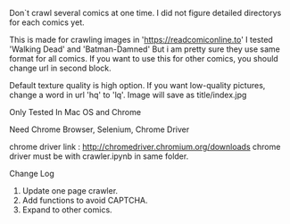 Don`t crawl several comics at one time.
I did not figure detailed directorys for each comics yet.


This is made for crawling images in 'https://readcomiconline.to'
I tested 'Walking Dead' and 'Batman-Damned'
But i am pretty sure they use same format for all comics.
If you want to use this for other comics, you should change url in second block.

Default texture quality is high option.
If you want low-quality pictures, change a word in url 'hq' to 'lq'.
Image will save as title/index.jpg

Only Tested In Mac OS and Chrome

Need Chrome Browser, Selenium, Chrome Driver

chrome driver link : http://chromedriver.chromium.org/downloads
chrome driver must be with crawler.ipynb in same folder.


Change Log
1. Update one page crawler.
2. Add functions to avoid CAPTCHA.
3. Expand to other comics.

